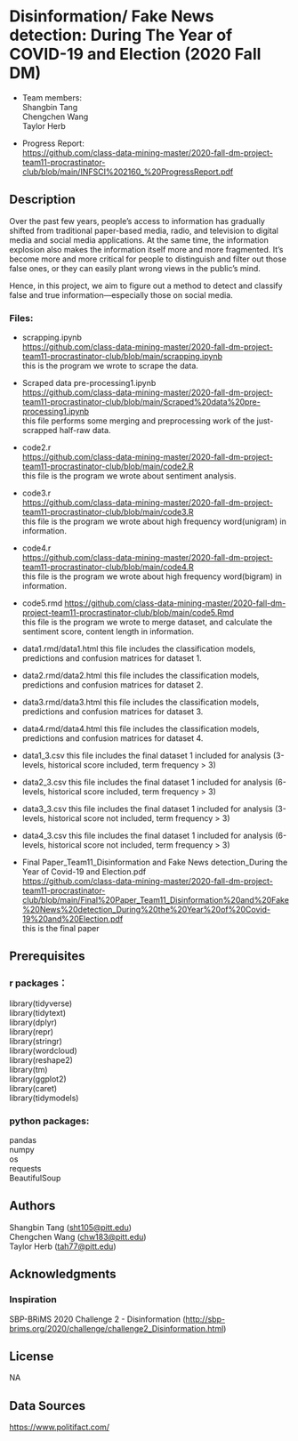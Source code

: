 # Disinformation/ Fake News detection: During The Year of COVID-19 and Election (2020 Fall DM)

* Team members:   
Shangbin Tang  
Chengchen Wang <br>
Taylor Herb

* Progress Report:    
https://github.com/class-data-mining-master/2020-fall-dm-project-team11-procrastinator-club/blob/main/INFSCI%202160_%20ProgressReport.pdf  



## Description  

Over the past few years, people’s access to information has gradually shifted from traditional paper-based media, radio, and television to digital media and social media applications. At the same time, the information explosion also makes the information itself more and more fragmented. It’s become more and more critical for people to distinguish and filter out those false ones, or they can easily plant wrong views in the public’s mind.

Hence, in this project, we aim to figure out a method to detect and classify false and true information—especially those on social media.

### Files:  
* scrapping.ipynb  
https://github.com/class-data-mining-master/2020-fall-dm-project-team11-procrastinator-club/blob/main/scrapping.ipynb  
this is the program we wrote to scrape the data.    
  
* Scraped data pre-processing1.ipynb  
https://github.com/class-data-mining-master/2020-fall-dm-project-team11-procrastinator-club/blob/main/Scraped%20data%20pre-processing1.ipynb  
this file performs some merging and preprocessing work of the just-scrapped half-raw data.  

* code2.r  
https://github.com/class-data-mining-master/2020-fall-dm-project-team11-procrastinator-club/blob/main/code2.R  
this file is the program we wrote about sentiment analysis.  

* code3.r  
https://github.com/class-data-mining-master/2020-fall-dm-project-team11-procrastinator-club/blob/main/code3.R  
this file is the program we wrote about high frequency word(unigram) in information.  

* code4.r  
https://github.com/class-data-mining-master/2020-fall-dm-project-team11-procrastinator-club/blob/main/code4.R  
this file is the program we wrote about high frequency word(bigram) in information.  

* code5.rmd
https://github.com/class-data-mining-master/2020-fall-dm-project-team11-procrastinator-club/blob/main/code5.Rmd  
this file is the program we wrote to merge dataset, and calculate the sentiment score, content length in information.

* data1.rmd/data1.html
this file includes the classification models, predictions and confusion matrices for dataset 1.

* data2.rmd/data2.html
this file includes the classification models, predictions and confusion matrices for dataset 2.

* data3.rmd/data3.html
this file includes the classification models, predictions and confusion matrices for dataset 3.

* data4.rmd/data4.html
this file includes the classification models, predictions and confusion matrices for dataset 4.

* data1_3.csv
this file includes the final dataset 1 included for analysis (3-levels, historical score included, term frequency > 3)

* data2_3.csv
this file includes the final dataset 1 included for analysis (6-levels, historical score included, term frequency > 3)

* data3_3.csv
this file includes the final dataset 1 included for analysis (3-levels, historical score not included, term frequency > 3)

* data4_3.csv
this file includes the final dataset 1 included for analysis (6-levels, historical score not included, term frequency > 3)

* Final Paper_Team11_Disinformation and Fake News detection_During the Year of Covid-19 and Election.pdf  
https://github.com/class-data-mining-master/2020-fall-dm-project-team11-procrastinator-club/blob/main/Final%20Paper_Team11_Disinformation%20and%20Fake%20News%20detection_During%20the%20Year%20of%20Covid-19%20and%20Election.pdf  
this is the final paper  


## Prerequisites
### r packages：  
library(tidyverse)   
library(tidytext)  
library(dplyr)  
library(repr)  
library(stringr)  
library(wordcloud)  
library(reshape2)  
library(tm)   
library(ggplot2)<br>
library(caret)<br>
library(tidymodels)

### python packages:
pandas  
numpy  
os  
requests  
BeautifulSoup  

## Authors
Shangbin Tang (sht105@pitt.edu)  
Chengchen Wang (chw183@pitt.edu)  
Taylor Herb (tah77@pitt.edu)

## Acknowledgments

### Inspiration
SBP-BRiMS 2020 Challenge 2 - Disinformation (http://sbp-brims.org/2020/challenge/challenge2_Disinformation.html)  

## License
NA

## Data Sources  
https://www.politifact.com/  
